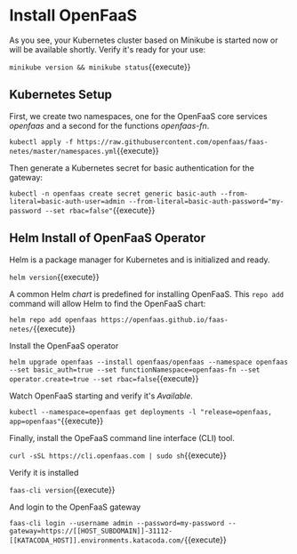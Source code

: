 # Install OpenFaaS #

As you see, your Kubernetes cluster based on Minikube is started now or will be available shortly. Verify it's ready for your use:

`minikube version && minikube status`{{execute}}

## Kubernetes Setup ##

First, we create two namespaces, one for the OpenFaaS core services _openfaas_ and a second for the functions _openfaas-fn_.

`kubectl apply -f https://raw.githubusercontent.com/openfaas/faas-netes/master/namespaces.yml`{{execute}}

Then generate a Kubernetes secret for basic authentication for the gateway:

`kubectl -n openfaas create secret generic basic-auth --from-literal=basic-auth-user=admin --from-literal=basic-auth-password="my-password --set rbac=false"`{{execute}}

## Helm Install of OpenFaaS Operator ##

Helm is a package manager for Kubernetes and is initialized and ready.

`helm version`{{execute}}

A common Helm _chart_ is predefined for installing OpenFaaS. This `repo add` command will allow Helm to find the OpenFaaS chart:

`helm repo add openfaas https://openfaas.github.io/faas-netes/`{{execute}}

Install the OpenFaaS operator

`helm upgrade openfaas --install openfaas/openfaas --namespace openfaas --set basic_auth=true --set functionNamespace=openfaas-fn --set operator.create=true --set rbac=false`{{execute}}

Watch OpenFaaS starting and verify it's _Available_.

`kubectl --namespace=openfaas get deployments -l "release=openfaas, app=openfaas"`{{execute}}

Finally, install the OpeFaaS command line interface (CLI) tool.

`curl -sSL https://cli.openfaas.com | sudo sh`{{execute}}

Verify it is installed 

`faas-cli version`{{execute}}

And login to the OpenFaaS gateway

`faas-cli login --username admin --password=my-password --gateway=https://[[HOST_SUBDOMAIN]]-31112-[[KATACODA_HOST]].environments.katacoda.com/`{{execute}}

